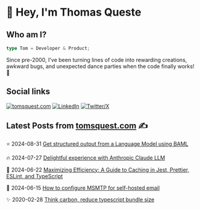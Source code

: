 # 👋 Hey, I'm Thomas Queste

## Who am I?

```typescript
type Tom = Developer & Product;
```

Since pre-2000, I've been turning lines of code into rewarding creations,
  awkward bugs, and unexpected dance parties when the code finally works! 🎉

## Social links

[![tomsquest.com](https://img.shields.io/badge/blog-red?style=for-the-badge&label=tomsquest.com&color=blue)](https://www.tomsquest.com)
[![LinkedIn](https://img.shields.io/badge/LinkedIn-0a66c2?style=for-the-badge&label=Thomas%20Queste&color=blue)](https://www.linkedin.com/in/thomasqueste)
[![Twitter/X](https://img.shields.io/badge/Twitter-0a66c2?style=for-the-badge&label=Thomas%20Queste&color=blue)](https://twitter.com/tomsquest)

## Latest Posts from [tomsquest.com](https://www.tomsquest.com) ✍️

<!-- BLOG-POST-LIST:START -->
⭐ 2024-08-31 
 [Get structured output from a Language Model using BAML](https://www.tomsquest.com/blog/2024/08/get-structured-output-from-llm-using-baml/) 

🔥 2024-07-27 
 [Delightful experience with Anthropic Claude LLM](https://www.tomsquest.com/blog/2024/07/using-claude-llm/) 

💫 2024-06-22 
 [Maximizing Efficiency: A Guide to Caching in Jest, Prettier, ESLint, and TypeScript](https://www.tomsquest.com/blog/2024/06/cache-jest-eslint-prettier-typescript-ci/) 

🚀 2024-06-15 
 [How to configure MSMTP for self-hosted email](https://www.tomsquest.com/blog/2024/06/configure-msmtp-selfhost/) 

✨ 2020-02-28 
 [Think carbon, reduce typescript bundle size](https://www.tomsquest.com/blog/2020/02/think-carbon-reduce-typescript-bundle-size/) 
<!-- BLOG-POST-LIST:END -->